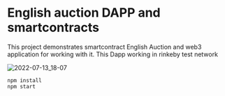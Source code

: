 # English auction DAPP and smartcontracts 

This project demonstrates smartcontract  English Auction and web3 application for working with it. This Dapp working in rinkeby test network

![2022-07-13_18-07](https://user-images.githubusercontent.com/47149321/178767498-68d36608-3271-4ee4-8f50-58d5f1b9f79d.jpg)


```shell
npm install
npm start
```



